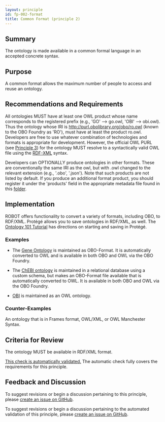 ```yaml
---
layout: principle
id: fp-002-format
title: Common Format (principle 2)
---
```


## Summary

The ontology is made available in a common formal language in an accepted concrete syntax.

## Purpose

A common format allows the maximum number of people to access and reuse an ontology.

## Recommendations and Requirements

All ontologies MUST have at least one OWL product whose name corresponds to the registered prefix (e.g., 'GO' --> go.owl, 'OBI' --> obi.owl). Thus the ontology whose IRI is http://purl.obolibrary.org/obo/ro.owl (known to the OBO Foundry as 'RO'), must have at least the product ro.owl. Developers are free to use whatever combination of technologies and formats is appropriate for development. However, the official OWL PURL (see [Principle 3](https://obofoundry.org/principles/fp-003-uris.html)) for the ontology MUST resolve to a syntactically valid OWL file using the [RDF-XML](https://www.w3.org/TR/rdf-syntax-grammar/) syntax.

Developers can OPTIONALLY produce ontologies in other formats. These are conventionally the same IRI as the owl, but with .owl changed to the relevant extension (e.g., '.obo', '.json'). Note that such products are not listed by default. If you produce an additional format product, you should register it under the 'products' field in the appropriate metadata file found in this [folder](https://github.com/OBOFoundry/OBOFoundry.github.io/tree/master/ontology).

## Implementation

ROBOT offers functionality to convert a variety of formats, including OBO, to RDF/XML. Protégé allows you to save ontologies in RDF/XML, as well. The [Ontology 101 Tutorial](https://ontology101tutorial.readthedocs.io/en/latest/StartingProtege.html) has directions on starting and saving in Protégé.

### Examples

- The [Gene Ontology](http://geneontology.org) is maintained as OBO-Format. It is automatically converted to OWL and is available in both OBO and OWL via the OBO Foundry.

- The [ChEBI ontology](https://www.ebi.ac.uk/chebi/) is maintained in a relational database using a custom schema, but makes an OBO-Format file available that is automatically converted to OWL. It is available in both OBO and OWL via the OBO Foundry.

- [OBI](http://obi-ontology.org) is maintained as an OWL ontology.

### Counter-Examples

An ontology that is in Frames format, OWL/XML, or OWL Manchester Syntax.

## Criteria for Review

The ontology MUST be available in RDF/XML format.

[This check is automatically validated.](checks/fp_002) The automatic check fully covers the requirements for this principle.

## Feedback and Discussion

To suggest revisions or begin a discussion pertaining to this principle, please [create an issue on GitHub](https://github.com/OBOFoundry/OBOFoundry.github.io/issues/new?labels=attn%3A+Editorial+WG,principles&title=Principle+%232+%22Format%22+%3CENTER+ISSUE+TITLE%3E).

To suggest revisions or begin a discussion pertaining to the automated validation of this principle, please [create an issue on GitHub](https://github.com/OBOFoundry/OBOFoundry.github.io/issues/new?labels=attn%3A+Technical+WG,automated+validation+of+principles&title=Principle+%232+%22Format%22+-+automated+validation+%3CENTER+ISSUE+TITLE%3E).

